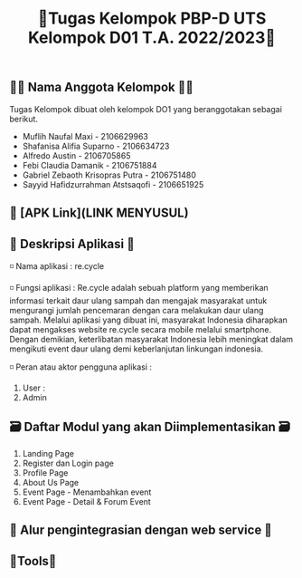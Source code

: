 <div align="center" style="padding-bottom: 10px">
<h1>🎐Tugas Kelompok PBP-D UTS Kelompok D01 T.A. 2022/2023🎐</h1>
</div>

## 🐱‍💻 Nama Anggota Kelompok 🐱‍💻
Tugas Kelompok dibuat oleh kelompok DO1 yang beranggotakan sebagai berikut.
- Muflih Naufal Maxi - 2106629963
- Shafanisa Alifia Suparno - 2106634723
- Alfredo Austin - 2106705865
- Febi Claudia Damanik - 2106751884
- Gabriel Zebaoth Krisopras Putra - 2106751480
- Sayyid Hafidzurrahman Atstsaqofi - 2106651925

## :rocket: [APK Link](LINK MENYUSUL)

## 📲 Deskripsi Aplikasi 📲
◽ Nama aplikasi : re.cycle

◽ Fungsi aplikasi : 
Re.cycle adalah sebuah platform yang memberikan informasi terkait daur ulang sampah dan mengajak masyarakat untuk mengurangi jumlah pencemaran dengan cara melakukan daur ulang sampah. Melalui aplikasi yang dibuat ini, masyarakat Indonesia diharapkan dapat mengakses website re.cycle secara mobile melalui smartphone. Dengan demikian, keterlibatan masyarakat Indonesia lebih meningkat dalam mengikuti event daur ulang demi keberlanjutan linkungan indonesia.

◽ Peran atau aktor pengguna aplikasi  :
1. User : 
2. Admin 

## 🗃️ Daftar Modul yang akan Diimplementasikan 🗃️
1. Landing Page 
2. Register dan Login page
3. Profile Page
4. About Us Page
5. Event Page - Menambahkan event
6. Event Page - Detail & Forum Event

## 💱 Alur pengintegrasian dengan web service 💱


## 🔰Tools🔰
